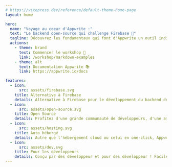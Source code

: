```yaml
---
# https://vitepress.dev/reference/default-theme-home-page
layout: home

hero:
  name: "Voyage au coeur d'Appwrite :"
  text: "Le backend open-source qui challenge Firebase 🧳"
  tagline: Découvrez les fondamentaux qui font d'Appwrite un outil indispensable pour tout les développeurs ! Embarquez avec nous cette expérience 🛫
  actions:
    - theme: brand
      text: Commencer le workshop 💼
      link: /workshop/markdown-examples
    - theme: alt
      text: Documentation Appwrite 📚
      link: https://appwrite.io/docs

features:
  - icon:
      src: assets/firebase.svg
    title: Alternative à Firebase
    details: Alternative à Firebase pour le développement du backend de votre applications web et mobiles.
  - icon:
      src: assets/open-source.svg
    title: Open Source
    details: Profitez d'une grande communauté de développeurs, d'une amélioration continue et d'une documentation complète.
  - icon:
      src: assets/hosting.svg
    title: Auto hébergé
    details: Autre que l'hébergement cloud ou celui en one-click, Appwrite peut être installé sur votre propre serveur.
  - icon:
      src: assets/dev.svg
    title: Pour les développeurs
    details: Conçu par des développeur et pour des développeur ! Facile à utiliser et à intégrer dans vos applications.
---
```


